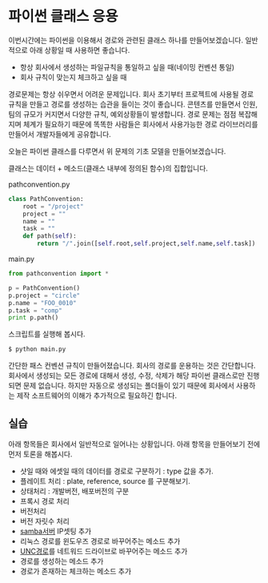 # 파이썬 클래스 응용

이번시간에는 파이썬을 이용해서 경로와 관련된 클래스 하나를 만들어보겠습니다.
일반적으로 아래 상황일 때 사용하면 좋습니다.

- 항상 회사에서 생성하는 파일규칙을 통일하고 싶을 때(네이밍 컨벤션 통일)
- 회사 규칙이 맞는지 체크하고 싶을 때

경로문제는 항상 쉬우면서 어려운 문제입니다.
회사 초기부터 프로젝트에 사용될 경로 규칙을 만들고 경로를 생성하는 습관을 들이는 것이 좋습니다.
콘텐츠를 만들면서 인원, 팀의 규모가 커지면서 다양한 규칙, 예외상황들이 발생합니다.
경로 문제는 점점 복잡해지며 체계가 필요하기 때문에 똑똑한 사람들은 회사에서 사용가능한 경로 라이브러리를 만들어서 개발자들에게 공유합니다.

오늘은 파이썬 클래스를 다루면서 위 문제의 기초 모델을 만들어보겠습니다.

클래스는 데이터 + 메소드(클래스 내부에 정의된 함수)의 집합입니다.

pathconvention.py
```python
class PathConvention:
    root = "/project"
    project = ""
    name = ""
    task = ""
    def path(self):
        return "/".join([self.root,self.project,self.name,self.task])
```

main.py
```python
from pathconvention import *

p = PathConvention()
p.project = "circle"
p.name = "FOO_0010"
p.task = "comp"
print p.path()
```

스크립트를 실행해 봅시다.
```bash
$ python main.py
```

간단한 패스 컨벤션 규칙이 만들어졌습니다.
회사의 경로를 운용하는 것은 간단합니다.
회사에서 생성되는 모든 경로에 대해서 생성, 수정, 삭제가 해당 파이썬 클래스로만 진행되면 문제 없습니다.
하지만 자동으로 생성되는 폴더들이 있기 때문에 회사에서 사용하는 제작 소프트웨어의 이해가 추가적으로 필요하긴 합니다.

## 실습
아래 항목들은 회사에서 일반적으로 일어나는 상황입니다.
아래 항목을 만들어보기 전에 먼저 토론을 해봅시다.

- 샷일 때와 에셋일 때의 데이터를 경로로 구분하기 : type 값을 추가.
- 플레이트 처리 : plate, reference, source 를 구분해보기.
- 상태처리 : 개발버전, 배포버전의 구분
- 프록시 경로 처리
- 버전처리
- 버전 자릿수 처리
- [samba서버](https://ko.wikipedia.org/wiki/삼바_(소프트웨어)) IP셋팅 추가
- 리눅스 경로를 윈도우즈 경로로 바꾸어주는 메소드 추가
- [UNC경로](https://en.wikipedia.org/wiki/Path_(computing)#Uniform_Naming_Convention)를 네트워드 드라이브로 바꾸어주는 메소드 추가
- 경로를 생성하는 메소드 추가
- 경로가 존재하는 체크하는 메소드 추가